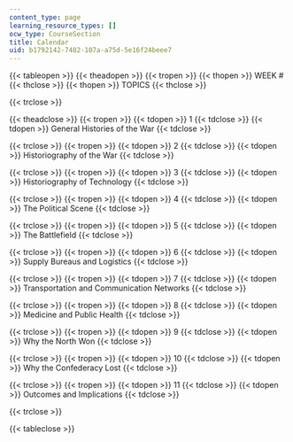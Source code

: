 ```yaml
---
content_type: page
learning_resource_types: []
ocw_type: CourseSection
title: Calendar
uid: b1792142-7482-107a-a75d-5e16f24beee7
---
```


{{< tableopen >}}
{{< theadopen >}}
{{< tropen >}}
{{< thopen >}}
WEEK #
{{< thclose >}}
{{< thopen >}}
TOPICS
{{< thclose >}}

{{< trclose >}}

{{< theadclose >}}
{{< tropen >}}
{{< tdopen >}}
1
{{< tdclose >}}
{{< tdopen >}}
General Histories of the War
{{< tdclose >}}

{{< trclose >}}
{{< tropen >}}
{{< tdopen >}}
2
{{< tdclose >}}
{{< tdopen >}}
Historiography of the War
{{< tdclose >}}

{{< trclose >}}
{{< tropen >}}
{{< tdopen >}}
3
{{< tdclose >}}
{{< tdopen >}}
Historiography of Technology
{{< tdclose >}}

{{< trclose >}}
{{< tropen >}}
{{< tdopen >}}
4
{{< tdclose >}}
{{< tdopen >}}
The Political Scene
{{< tdclose >}}

{{< trclose >}}
{{< tropen >}}
{{< tdopen >}}
5
{{< tdclose >}}
{{< tdopen >}}
The Battlefield
{{< tdclose >}}

{{< trclose >}}
{{< tropen >}}
{{< tdopen >}}
6
{{< tdclose >}}
{{< tdopen >}}
Supply Bureaus and Logistics
{{< tdclose >}}

{{< trclose >}}
{{< tropen >}}
{{< tdopen >}}
7
{{< tdclose >}}
{{< tdopen >}}
Transportation and Communication Networks
{{< tdclose >}}

{{< trclose >}}
{{< tropen >}}
{{< tdopen >}}
8
{{< tdclose >}}
{{< tdopen >}}
Medicine and Public Health
{{< tdclose >}}

{{< trclose >}}
{{< tropen >}}
{{< tdopen >}}
9
{{< tdclose >}}
{{< tdopen >}}
Why the North Won
{{< tdclose >}}

{{< trclose >}}
{{< tropen >}}
{{< tdopen >}}
10
{{< tdclose >}}
{{< tdopen >}}
Why the Confederacy Lost
{{< tdclose >}}

{{< trclose >}}
{{< tropen >}}
{{< tdopen >}}
11
{{< tdclose >}}
{{< tdopen >}}
Outcomes and Implications
{{< tdclose >}}

{{< trclose >}}

{{< tableclose >}}